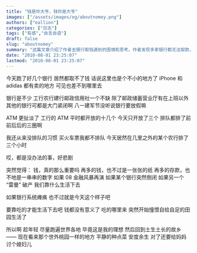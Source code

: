 ```yaml
---
title: "钱是你大爷，钱你是大爷"
images: ["/assets/images/og/aboutnomey.png"]
authors: ["eallion"]
categories: ["日志"]
tags: ["有感","自言自语"]
draft: false
slug: "aboutnomey"
summary: "这篇文章介绍了作者去银行取钱遇到的困境和思考。作者发现多家银行都无法取款，感叹钱的重要性，但也质疑钱的意义。他开始向往自给自足的田园生活，并计划实现自己的理想后回到家乡，平静地过余生，并给母亲找个媳妇。"
date: "2010-08-01 23:25:07"
lastmod: "2010-08-01 23:25:07"
---
```


今天跑了好几个银行
居然都取不了钱
话说这里也是个不小的地方了
iPhone 和 adidas 都有卖的地方
可见也差不到哪里去

银行是不少
工行农行建行邮政信用社一个不缺
除了邮政储蓄营业厅有在上班以外
其他的银行可都是大门紧闭啊
八一建军节没听说银行要放假嘛

ATM 更扯淡了
工行的 ATM 平时都开放的十几个
今天只开放了三个
排队都排了前前后后的三圈啊

我还从来没排队的习惯
买火车票我都不排队
今天居然在几里之外的某个农行排了三个小时

哎，都是没办法的事，好悲剧

突然觉得：
钱，真的那么重要吗
再多的钱，也不过是一张张的纸
再多的存款，也不地是一串串的数字
如果 08 金融风暴再演
如果某个银行突然倒闭
如果另一个 “雷曼” 破产
我们靠什么生活下去

如果银行系统瘫痪
也不过就是今天这个样子吧

要靠吃的才能生活下去吧
钱都没有意义了
吃的哪里来
突然开始憧憬自给自足的田园生活了

所以啊
趁年轻
尽量跑遍世界各地
毕竟这是我的理想
然后回到土生土长的故乡
—— 现在看来那个世外桃园一样的地方
平静的种点菜
安度余生
对了还要给妈妈讨个媳妇儿
